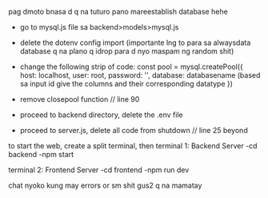 pag dmoto bnasa d q na tuturo pano mareestablish database hehe

- go to mysql.js file sa backend>models>mysql.js
- delete the dotenv config import (importante lng to para sa alwaysdata database q na plano q idrop para d nyo maspam ng random shit)

- change the following strip of code:
const pool = mysql.createPool({
	host: localhost,
	user: root,
	password: '',
	database: databasename (based sa input id give the columns and their corresponding datatype
})
- remove closepool function // line 90
- proceed to backend directory, delete the .env file
- proceed to server.js, delete all code from shutdown // line 25 beyond

to start the web, create a split terminal, then
terminal 1: Backend Server
-cd backend
-npm start

terminal 2:  Frontend Server
-cd frontend
-npm run dev

chat nyoko kung may errors or sm shit
gus2 q na mamatay
